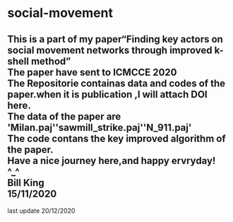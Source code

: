 # social-movement  
This is a part of my paper“Finding key actors on social movement networks through improved k-shell method”  
The paper have sent to ICMCCE 2020  
The Repositorie containas data and codes of the paper.when it is publication ,I will attach DOI here.  
The data of the paper are 'Milan.paj''sawmill_strike.paj''N_911.paj'  
The code contans the key improved algorithm of the paper.  
Have a nice journey here,and happy ervryday!  
^_^  
Bill King  
15/11/2020  
---
last update 
20/12/2020
